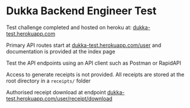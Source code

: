 # Dukka Backend Engineer Test

Test challenge completed and hosted on heroku at:
[dukka-test.herokuapp.com](dukka-test.herokuapp.com)

Primary API routes start at [dukka-test.herokuapp.com/user](dukka-test.herokuapp.com/user) and documentation is provided at the index page

Test the API endpoints using an API client such as Postman or RapidAPI

Access to generate receipts is not provided. All receipts are stored at the root
directory in a `receipts/` folder

Authorised receipt download at endpoint [dukka-test.herokuapp.com/user/receipt/download](dukka-test.herokuapp.com/user/receipt/download)

